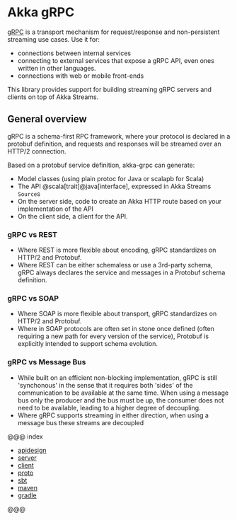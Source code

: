 # Akka gRPC

[gRPC](https://grpc.io) is a transport mechanism for request/response
and non-persistent streaming use cases. Use it for:

* connections between internal services
* connecting to external services that expose a gRPC API, even ones written in other languages.
* connections with web or mobile front-ends

This library provides support for building streaming gRPC servers and clients on top
of Akka Streams.

## General overview

gRPC is a schema-first RPC framework, where your protocol is declared in a
protobuf definition, and requests and responses will be streamed over an HTTP/2
connection.

Based on a protobuf service definition, akka-grpc can generate:

* Model classes (using plain protoc for Java or scalapb for Scala)
* The API @scala[trait]@java[interface], expressed in Akka Streams `Source`s
* On the server side, code to create an Akka HTTP route based on your implementation of the API
* On the client side, a client for the API.

### gRPC vs REST

* Where REST is more flexible about encoding, gRPC standardizes on HTTP/2 and Protobuf.
* Where REST can be either schemaless or use a 3rd-party schema, gRPC always declares the service and messages in a Protobuf schema definition.

### gRPC vs SOAP

* Where SOAP is more flexible about transport, gRPC standardizes on HTTP/2 and Protobuf.
* Where in SOAP protocols are often set in stone once defined (often requiring a new path for every version of the service), Protobuf is explicitly intended to support schema evolution.

### gRPC vs Message Bus

* While built on an efficient non-blocking implementation, gRPC is still 'synchonous' in the sense that it requires both 'sides' of the communication to be available at the same time. When using a message bus only the producer and the bus must be up, the consumer does not need to be available, leading to a higher degree of decoupling.
* Where gRPC supports streaming in either direction, when using a message bus these streams are decoupled

@@@ index

* [apidesign](apidesign.md)
* [server](server.md)
* [client](client.md)
* [proto](proto.md)
* [sbt](sbt.md)
* [maven](maven.md)
* [gradle](gradle.md)

@@@

